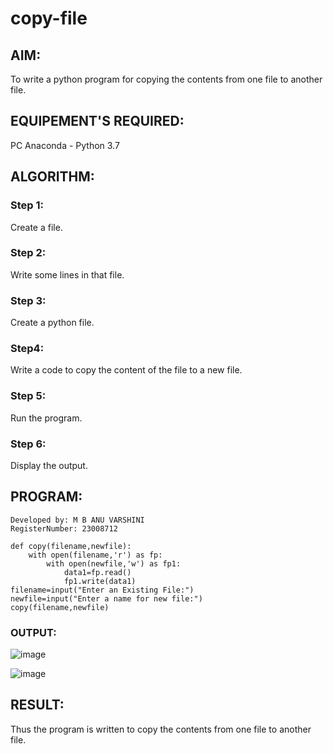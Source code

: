# copy-file
## AIM:
To write a python program for copying the contents from one file to another file.
## EQUIPEMENT'S REQUIRED: 
PC
Anaconda - Python 3.7
## ALGORITHM: 
### Step 1:
Create a file.

### Step 2:
Write some lines in that file.

### Step 3:
Create a python file.

### Step4:
Write a code to copy the content of the file to a new file.

### Step 5:
Run the program.

### Step 6:
Display the output.

## PROGRAM:
```
Developed by: M B ANU VARSHINI
RegisterNumber: 23008712 

def copy(filename,newfile):
    with open(filename,'r') as fp:
        with open(newfile,'w') as fp1:
            data1=fp.read()
            fp1.write(data1)
filename=input("Enter an Existing File:")
newfile=input("Enter a name for new file:")
copy(filename,newfile)

```

### OUTPUT:

![image](https://github.com/AnnaLahari/copy-file/assets/149365425/77a6cc32-c880-47a2-a0be-3a1c15e05c68)

![image](https://github.com/AnnaLahari/copy-file/assets/149365425/81ab57b4-12b8-4fb1-86c8-d03582d84fd6)


## RESULT:
Thus the program is written to copy the contents from one file to another file.
